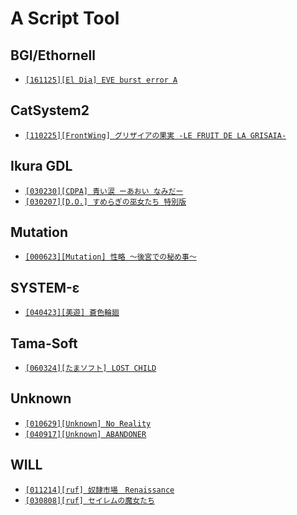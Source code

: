 # A Script Tool

## BGI/Ethornell

* [`[161125][El Dia] EVE burst error A`](docs/EVE_A.md)

## CatSystem2

* [`[110225][FrontWing] グリザイアの果実 -LE FRUIT DE LA GRISAIA-`](docs/GRISAIA_NO_KAJITSU.md)

## Ikura GDL

* [`[030230][CDPA] 青い涙 ーあおい なみだー`](docs/AOI.md)
* [`[030207][D.O.] すめらぎの巫女たち 特別版`](docs/SUME.md)

## Mutation

* [`[000623][Mutation] 性略 ～後宮での秘め事～`](docs/SEIRYAKU.md)

## SYSTEM-ε

* [`[040423][美遊] 蒼色輪廻`](docs/AOI_RO.md)

## Tama-Soft

* [`[060324][たまソフト] LOST CHILD`](docs/LOST_CHILD.md)

## Unknown

* [`[010629][Unknown] No Reality`](docs/NO_REALITY.md)
* [`[040917][Unknown] ABANDONER`](docs/ABANDONER.md)

## WILL

* [`[011214][ruf] 奴隷市場　Renaissance`](docs/SLAVE_R.md)
* [`[030808][ruf] セイレムの魔女たち`](docs/SALEM.md)